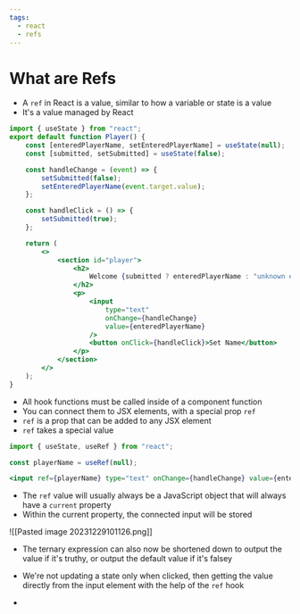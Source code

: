 ```yaml
---
tags:
  - react
  - refs
---
```

# What are Refs
* A `ref` in React is a value, similar to how a variable or state is a value
* It's a value managed by React

```jsx
import { useState } from "react";
export default function Player() {
	const [enteredPlayerName, setEnteredPlayerName] = useState(null);
	const [submitted, setSubmitted] = useState(false);

	const handleChange = (event) => {
		setSubmitted(false);
		setEnteredPlayerName(event.target.value);
	};

	const handleClick = () => {
		setSubmitted(true);
	};

	return (
		<>
			<section id="player">
				<h2>
					Welcome {submitted ? enteredPlayerName : "unknown entity"}
				</h2>
				<p>
					<input
						type="text"
						onChange={handleChange}
						value={enteredPlayerName}
					/>
					<button onClick={handleClick}>Set Name</button>
				</p>
			</section>
		</>
	);
}

```

* All hook functions must be called inside of a component function
* You can connect them to JSX elements, with a special prop `ref`
* `ref` is a prop that can be added to any JSX element
* `ref` takes a special value

```jsx
import { useState, useRef } from "react";

const playerName = useRef(null);

<input ref={playerName} type="text" onChange={handleChange} value={enteredPlayerName}/>
```

* The `ref` value will usually always be a JavaScript object that will always have a `current` property
* Within the current property, the connected input will be stored

![[Pasted image 20231229101126.png]]

* The ternary expression can also now be shortened down to output the value if it's truthy, or output the default value if it's falsey

* We're not updating a state only when clicked, then getting the value directly from the input element with the help of the `ref` hook

* 